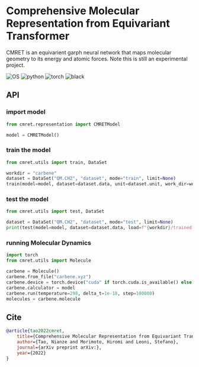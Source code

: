 # Comprehensive Molecular Representation from Equivariant Transformer
CMRET is an equivarient garph neural network that maps molecular geometry to its energy and atomic forces. Note this is still an experimental project.

![OS](https://img.shields.io/badge/OS-Windows%20|%20Linux%20|%20macOS-blue?color=00b166)
![python](https://img.shields.io/badge/Python-3.9%20|%203.10-blue.svg?color=dd9b65)
![torch](https://img.shields.io/badge/torch-2.0-blue?color=708ddd)
![black](https://img.shields.io/badge/code%20style-black-black)

## API
### import model
```python
from cmret.representation import CMRETModel

model = CMRETModel()
```

### train the model
```python
from cmret.utils import train, DataSet

workdir = "carbene"
dataset = DataSet("QM.CH2", "dataset", mode="train", limit=None)
train(model=model, dataset=dataset.data, unit=dataset.unit, work_dir=workdir)
```

### test the model
```python
from cmret.utils import test, DataSet

dataset = DataSet("QM.CH2", "dataset", mode="test", limit=None)
print(test(model=model, dataset=dataset.data, load=f"{workdir}/trained.pt"))
```

### running Molecular Dynamics
```python
import torch
from cmret.utils import Molecule

carbene = Molecule()
carbene.from_file("carbene.xyz")
carbene.device = torch.device("cuda" if torch.cuda.is_available() else "cpu")
carbene.calculator = model
carbene.run(temperature=298, delta_t=1e-18, step=100000)
molecules = carbene.molecule
```

## Cite
```bibtex
@article{tao2022cmret,
	title={Comprehensive Molecular Representation from Equivariant Transformer},
	author={Tao, Nianze and Morimoto, Hiromi and Leoni, Stefano},
	journal={arXiv preprint arXiv:},
	year={2022}
}
```